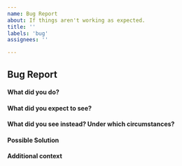 ```yaml
---
name: Bug Report
about: If things aren't working as expected.
title: ''
labels: 'bug'
assignees: ''

---
```


## Bug Report

<!--
Thanks for filing an issue! Before hitting the button, please answer these questions.
Fill in as much of the template below as you can. If you leave out information, we can't help you as well.

-->

#### What did you do?

<!-- A clear and concise description of the steps you took (or insert a code snippet). -->

#### What did you expect to see?

<!-- A clear and concise description of what you expected to happen (or insert a code snippet). -->

#### What did you see instead? Under which circumstances?

<!-- A clear and concise description of what you expected to happen (or insert a code snippet). -->


#### Possible Solution

<!-- Only if you have suggestions on a fix for the bug -->

#### Additional context

<!-- Add any other context about the problem here. Attach logs if you think those would be helpful-->